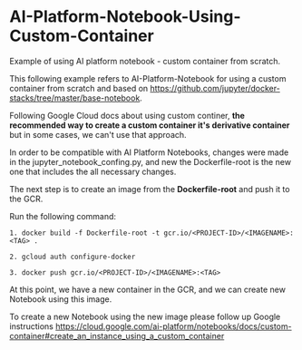 # AI-Platform-Notebook-Using-Custom-Container
Example of using AI platform notebook - custom container from scratch.

This following example refers to AI-Platform-Notebook for using a custom container from scratch and based on https://github.com/jupyter/docker-stacks/tree/master/base-notebook.

Following Google Cloud docs about using custom continer, <b>the recommended way to create a custom container it's derivative container</b> but in some cases, we can't use that approach. 

In order to be compatible with AI Platform Notebooks, changes were made in the jupyter_notebook_confing.py, and new the Dockerfile-root is the new one that includes the all necessary changes.

The next step is to create an image from the <b>Dockerfile-root</b> and push it to the GCR.

Run the following command:
```
1. docker build -f Dockerfile-root -t gcr.io/<PROJECT-ID>/<IMAGENAME>:<TAG> .

2. gcloud auth configure-docker

3. docker push gcr.io/<PROJECT-ID>/<IMAGENAME>:<TAG>

``` 
At this point, we have a new container in the GCR, and we can create new Notebook using this image.

To create a new Notebook using the new image please follow up Google instructions https://cloud.google.com/ai-platform/notebooks/docs/custom-container#create_an_instance_using_a_custom_container


